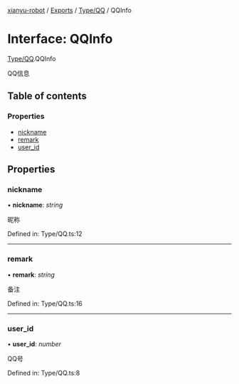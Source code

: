 [xianyu-robot](../README.md) / [Exports](../modules.md) / [Type/QQ](../modules/type_qq.md) / QQInfo

# Interface: QQInfo

[Type/QQ](../modules/type_qq.md).QQInfo

QQ信息

## Table of contents

### Properties

- [nickname](type_qq.qqinfo.md#nickname)
- [remark](type_qq.qqinfo.md#remark)
- [user\_id](type_qq.qqinfo.md#user_id)

## Properties

### nickname

• **nickname**: *string*

昵称

Defined in: Type/QQ.ts:12

___

### remark

• **remark**: *string*

备注

Defined in: Type/QQ.ts:16

___

### user\_id

• **user\_id**: *number*

QQ号

Defined in: Type/QQ.ts:8
